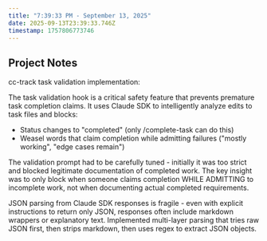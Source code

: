 ```yaml
---
title: "7:39:33 PM - September 13, 2025"
date: 2025-09-13T23:39:33.746Z
timestamp: 1757806773746
---
```


## Project Notes

cc-track task validation implementation:

The task validation hook is a critical safety feature that prevents premature task completion claims. It uses Claude SDK to intelligently analyze edits to task files and blocks:
- Status changes to "completed" (only /complete-task can do this)
- Weasel words that claim completion while admitting failures ("mostly working", "edge cases remain")

The validation prompt had to be carefully tuned - initially it was too strict and blocked legitimate documentation of completed work. The key insight was to only block when someone claims completion WHILE ADMITTING to incomplete work, not when documenting actual completed requirements.

JSON parsing from Claude SDK responses is fragile - even with explicit instructions to return only JSON, responses often include markdown wrappers or explanatory text. Implemented multi-layer parsing that tries raw JSON first, then strips markdown, then uses regex to extract JSON objects.
